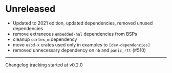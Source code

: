 # Unreleased

- Updated to 2021 edition, updated dependencies, removed unused dependencies
- remove extraneous `embedded-hal` dependencies from BSPs
- cleanup `cortex_m` dependency
- move `usbd-x` crates used only in examples to `[dev-dependencies]`
- removed unnecessary dependency on `nb` and `panic_rtt` (#510)

---

Changelog tracking started at v0.2.0
